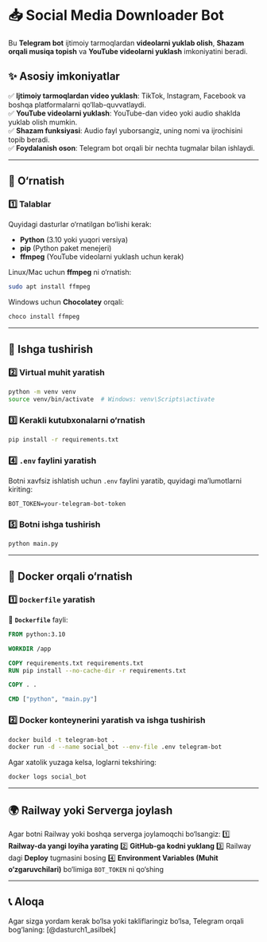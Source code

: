 # 📥 Social Media Downloader Bot

Bu **Telegram bot** ijtimoiy tarmoqlardan **videolarni yuklab olish**, **Shazam orqali musiqa topish** va **YouTube videolarni yuklash** imkoniyatini beradi.

## ✨ Asosiy imkoniyatlar
✅ **Ijtimoiy tarmoqlardan video yuklash**: TikTok, Instagram, Facebook va boshqa platformalarni qo‘llab-quvvatlaydi.  
✅ **YouTube videolarni yuklash**: YouTube-dan video yoki audio shaklda yuklab olish mumkin.  
✅ **Shazam funksiyasi**: Audio fayl yuborsangiz, uning nomi va ijrochisini topib beradi.  
✅ **Foydalanish oson**: Telegram bot orqali bir nechta tugmalar bilan ishlaydi.

---
## 📌 O‘rnatish

### 1️⃣ Talablar
Quyidagi dasturlar o‘rnatilgan bo‘lishi kerak:
- **Python** (3.10 yoki yuqori versiya)
- **pip** (Python paket menejeri)
- **ffmpeg** (YouTube videolarni yuklash uchun kerak)

Linux/Mac uchun **ffmpeg** ni o‘rnatish:
```bash
sudo apt install ffmpeg
```
Windows uchun **Chocolatey** orqali:
```bash
choco install ffmpeg
```

---
## 🚀 Ishga tushirish

### 2️⃣ Virtual muhit yaratish
```bash
python -m venv venv
source venv/bin/activate  # Windows: venv\Scripts\activate
```

### 3️⃣ Kerakli kutubxonalarni o‘rnatish
```bash
pip install -r requirements.txt
```

### 4️⃣ `.env` faylini yaratish
Botni xavfsiz ishlatish uchun `.env` faylini yaratib, quyidagi ma’lumotlarni kiriting:
```plaintext
BOT_TOKEN=your-telegram-bot-token
```

### 5️⃣ Botni ishga tushirish
```bash
python main.py
```

---
## 🐳 Docker orqali o‘rnatish

### 1️⃣ **`Dockerfile` yaratish**
📄 **`Dockerfile`** fayli:
```dockerfile
FROM python:3.10

WORKDIR /app

COPY requirements.txt requirements.txt
RUN pip install --no-cache-dir -r requirements.txt

COPY . .

CMD ["python", "main.py"]
```

### 2️⃣ **Docker konteynerini yaratish va ishga tushirish**
```bash
docker build -t telegram-bot .
docker run -d --name social_bot --env-file .env telegram-bot
```

Agar xatolik yuzaga kelsa, loglarni tekshiring:
```bash
docker logs social_bot
```

---
## 🌍 Railway yoki Serverga joylash

Agar botni Railway yoki boshqa serverga joylamoqchi bo‘lsangiz:
1️⃣ **Railway-da yangi loyiha yarating**
2️⃣ **GitHub-ga kodni yuklang**
3️⃣ Railway dagi **Deploy** tugmasini bosing
4️⃣ **Environment Variables (Muhit o‘zgaruvchilari)** bo‘limiga `BOT_TOKEN` ni qo‘shing

---
## 📞 Aloqa
Agar sizga yordam kerak bo‘lsa yoki takliflaringiz bo‘lsa, Telegram orqali bog‘laning: [@dasturch1_asilbek]

